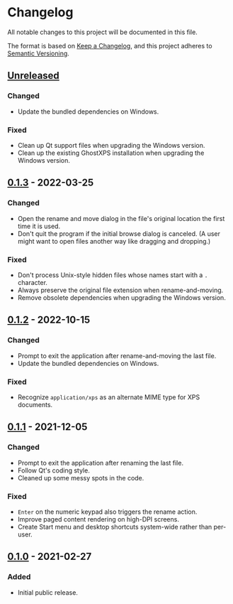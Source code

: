 # Changelog
All notable changes to this project will be documented in this file.

The format is based on [Keep a Changelog](https://keepachangelog.com/en/1.0.0/), and this project adheres to [Semantic Versioning](https://semver.org/spec/v2.0.0.html).

## [Unreleased]
### Changed
* Update the bundled dependencies on Windows.
### Fixed
* Clean up Qt support files when upgrading the Windows version.
* Clean up the existing GhostXPS installation when upgrading the Windows version.

## [0.1.3] - 2022-03-25
### Changed
* Open the rename and move dialog in the file's original location the first time it is used.
* Don't quit the program if the initial browse dialog is canceled. (A user might want to open files another way like dragging and dropping.)
### Fixed
* Don't process Unix-style hidden files whose names start with a `.` character.
* Always preserve the original file extension when rename-and-moving.
* Remove obsolete dependencies when upgrading the Windows version.

## [0.1.2] - 2022-10-15
### Changed
* Prompt to exit the application after rename-and-moving the last file.
* Update the bundled dependencies on Windows.
### Fixed
* Recognize `application/xps` as an alternate MIME type for XPS documents.

## [0.1.1] - 2021-12-05
### Changed
* Prompt to exit the application after renaming the last file.
* Follow Qt's coding style.
* Cleaned up some messy spots in the code.
### Fixed
* `Enter` on the numeric keypad also triggers the rename action.
* Improve paged content rendering on high-DPI screens.
* Create Start menu and desktop shortcuts system-wide rather than per-user.

## [0.1.0] - 2021-02-27
### Added
* Initial public release.

[Unreleased]: https://github.com/bmjcode/renamifier/compare/v0.1.3...HEAD
[0.1.3]: https://github.com/bmjcode/renamifier/compare/v0.1.2...v0.1.3
[0.1.2]: https://github.com/bmjcode/renamifier/compare/v0.1.1...v0.1.2
[0.1.1]: https://github.com/bmjcode/renamifier/compare/v0.1.0...v0.1.1
[0.1.0]: https://github.com/bmjcode/renamifier/releases/tag/v0.1.0
